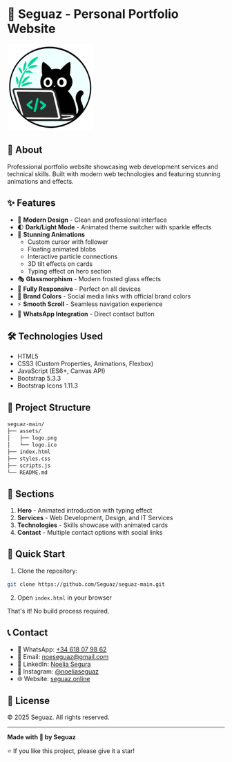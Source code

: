# 🌟 Seguaz - Personal Portfolio Website

<img src="./assets/logo.png" alt="Portfolio Preview" width="200" />

## 🚀 About

Professional portfolio website showcasing web development services and technical skills. Built with modern web technologies and featuring stunning animations and effects.

## ✨ Features

- 🎨 **Modern Design** - Clean and professional interface
- 🌓 **Dark/Light Mode** - Animated theme switcher with sparkle effects
- 💫 **Stunning Animations** 
  - Custom cursor with follower
  - Floating animated blobs
  - Interactive particle connections
  - 3D tilt effects on cards
  - Typing effect on hero section
- 🎭 **Glassmorphism** - Modern frosted glass effects
- 📱 **Fully Responsive** - Perfect on all devices
- 🌈 **Brand Colors** - Social media links with official brand colors
- ⚡ **Smooth Scroll** - Seamless navigation experience
- 💚 **WhatsApp Integration** - Direct contact button

## 🛠️ Technologies Used

- HTML5
- CSS3 (Custom Properties, Animations, Flexbox)
- JavaScript (ES6+, Canvas API)
- Bootstrap 5.3.3
- Bootstrap Icons 1.11.3

## 📂 Project Structure

```
seguaz-main/
├── assets/
│   ├── logo.png
│   └── logo.ico
├── index.html
├── styles.css
├── scripts.js
└── README.md
```

## 🎯 Sections

1. **Hero** - Animated introduction with typing effect
2. **Services** - Web Development, Design, and IT Services
3. **Technologies** - Skills showcase with animated cards
4. **Contact** - Multiple contact options with social links

## 🚀 Quick Start

1. Clone the repository:
```bash
git clone https://github.com/Seguaz/seguaz-main.git
```

2. Open `index.html` in your browser

That's it! No build process required.

## 📞 Contact

- 💚 WhatsApp: [+34 618 07 98 62](https://wa.me/34618079862)
- 📧 Email: noeseguaz@gmail.com
- 💼 LinkedIn: [Noelia Segura](https://www.linkedin.com/in/noelia-segura-seguaz-50385b38b/)
- 📸 Instagram: [@noeliaseguaz](https://www.instagram.com/noeliaseguaz/)
- 🌐 Website: [seguaz.online](https://seguaz.online)

## 📄 License

© 2025 Seguaz. All rights reserved.

---

**Made with 💙 by Seguaz**

⭐ If you like this project, please give it a star!
